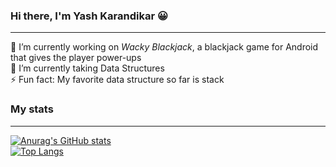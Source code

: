 ### Hi there, I'm Yash Karandikar :grinning: 
---
🔭 I’m currently working on *Wacky Blackjack*, a blackjack game for Android that gives the player power-ups\
🌱 I’m currently taking Data Structures\
⚡ Fun fact: My favorite data structure so far is stack

### My stats
---
[![Anurag's GitHub stats](https://github-readme-stats.vercel.app/api?username=y0shK&show_icons=true&theme=blueberry)](https://github.com/anuraghazra/github-readme-stats)\
[![Top Langs](https://github-readme-stats.vercel.app/api/top-langs/?username=y0shK&layout=compact&theme=blueberry)](https://github.com/anuraghazra/github-readme-stats)

<!--
**y0shK/y0shK** is a ✨ _special_ ✨ repository because its `README.md` (this file) appears on your GitHub profile.

Here are some ideas to get you started:

- 🔭 I’m currently working on ...
- 🌱 I’m currently learning ...
- 👯 I’m looking to collaborate on ...
- 🤔 I’m looking for help with ...
- 💬 Ask me about ...
- 📫 How to reach me: ...
- 😄 Pronouns: ...
- ⚡ Fun fact: ...
-->
